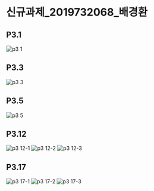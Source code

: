 # 신규과제_2019732068_배경환
P3.1 
---
![p3 1](https://github.com/BAEKyungHwanSL/HW_2/assets/144303882/cac8469f-439a-47f8-b705-ddf2d37a67d6)

P3.3
---
![p3 3](https://github.com/BAEKyungHwanSL/HW_2/assets/144303882/026d1dff-559c-4c43-b85d-d94689a3fd5c)


P3.5
---
![p3 5](https://github.com/BAEKyungHwanSL/HW_2/assets/144303882/e8e78f09-5748-434f-b507-385ca10868b4)

P3.12
---
![p3 12-1](https://github.com/BAEKyungHwanSL/HW_2/assets/144303882/653eb4ef-523f-4f1a-b232-2d8549def81a)
![p3 12-2](https://github.com/BAEKyungHwanSL/HW_2/assets/144303882/3b069226-8090-4ac8-a15d-d676219bc984)
![p3 12-3](https://github.com/BAEKyungHwanSL/HW_2/assets/144303882/c0a7a216-0660-4b1b-96d5-24f128e824a0)

P3.17
---
![p3 17-1](https://github.com/BAEKyungHwanSL/HW_2/assets/144303882/94bbb9a6-0a98-4f8c-a700-3b82cf06d4d5)
![p3 17-2](https://github.com/BAEKyungHwanSL/HW_2/assets/144303882/0e50f643-4e1e-4444-a11d-b0e8d0b78e8b)
![p3 17-3](https://github.com/BAEKyungHwanSL/HW_2/assets/144303882/3115e1e6-5c24-4dc2-9ab8-732a84909831)
